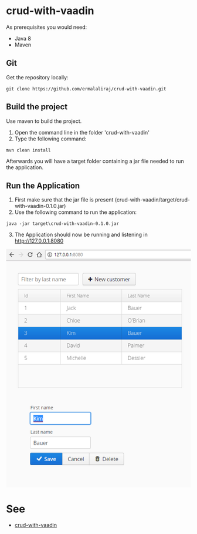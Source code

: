 # crud-with-vaadin

As prerequisites you would need:
- Java 8 
- Maven

## Git

Get the repository locally:

```
git clone https://github.com/ermalaliraj/crud-with-vaadin.git
```

## Build the project

Use maven to build the project.

1. Open the command line in the folder 'crud-with-vaadin'
2. Type the following command:

```
mvn clean install
```
Afterwards you will have a target folder containing a jar file needed to run the application.
 
## Run the Application

1. First make sure that the jar file is present (crud-with-vaadin/target/crud-with-vaadin-0.1.0.jar)
2. Use the following command to run the application:
```
java -jar target\crud-with-vaadin-0.1.0.jar
```
3. The Application should now be running and listening in http://127.0.0.1:8080 

![app](./doc/homepage.png)
 

# See
* [crud-with-vaadin](https://spring.io/guides/gs/crud-with-vaadin/)
 
 